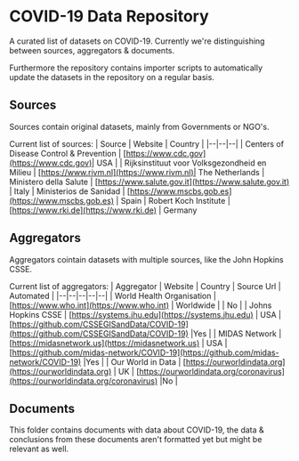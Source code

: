 # COVID-19 Data Repository

A curated list of datasets on COVID-19. Currently we're distinguishing between sources, aggregators & documents.

Furthermore the repository contains importer scripts to automatically update the datasets in the repository on a regular basis.

## Sources

Sources contain original datasets, mainly from Governments or NGO's.

Current list of sources:
| Source | Website | Country |
|--|--|--|
| Centers of Disease Control & Prevention | [https://www.cdc.gov](https://www.cdc.gov)| USA |
| Rijksinstituut voor Volksgezondheid en Milieu | [https://www.rivm.nl](https://www.rivm.nl)| The Netherlands
| Ministero della Salute | [https://www.salute.gov.it](https://www.salute.gov.it) | Italy
| Ministerios de Sanidad | [https://www.mscbs.gob.es](https://www.mscbs.gob.es) | Spain
| Robert Koch Institute | [https://www.rki.de](https://www.rki.de) | Germany

## Aggregators

Aggregators cointain datasets with multiple sources, like the John Hopkins CSSE.

Current list of aggregators:
| Aggregator | Website | Country | Source Url | Automated |
|--|--|--|--|--|
| World Health Organisation | [https://www.who.int](https://www.who.int) | Worldwide | | No |
| Johns Hopkins CSSE | [https://systems.jhu.edu](https://systems.jhu.edu) | USA | [https://github.com/CSSEGISandData/COVID-19](https://github.com/CSSEGISandData/COVID-19) |Yes |
| MIDAS Network | [https://midasnetwork.us](https://midasnetwork.us) | USA | [https://github.com/midas-network/COVID-19](https://github.com/midas-network/COVID-19) |Yes |
| Our World in Data | [https://ourworldindata.org](https://ourworldindata.org) | UK | [https://ourworldindata.org/coronavirus](https://ourworldindata.org/coronavirus) |No |

## Documents

This folder contains documents with data about COVID-19, the data & conclusions from these documents aren't formatted yet but might be relevant as well.
